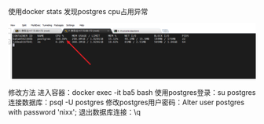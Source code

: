 使用docker stats 发现postgres cpu占用异常

![alt text](d9a0497bc1750fe65af9103efdcff52.png)


修改方法
进入容器：docker exec -it ba5 bash
使用postgres登录：su postgres
连接数据库：psql -U postgres
修改postgres用户密码：Alter user postgres with password 'nixx';
退出数据库连接：\q
